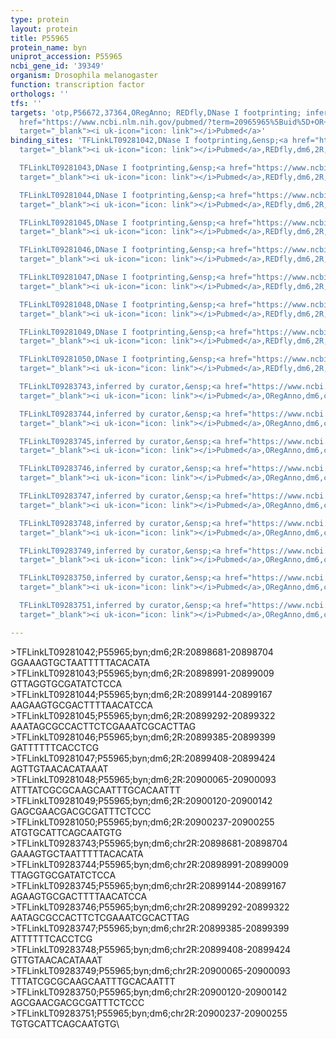 ```yaml
---
type: protein
layout: protein
title: P55965
protein_name: byn
uniprot_accession: P55965
ncbi_gene_id: '39349'
organism: Drosophila melanogaster
function: transcription factor
orthologs: ''
tfs: ''
targets: 'otp,P56672,37364,ORegAnno; REDfly,DNase I footprinting; inferred by curator,&ensp;<a
  href="https://www.ncbi.nlm.nih.gov/pubmed/?term=20965965%5Buid%5D+OR+26578589%5Buid%5D+OR+11850413%5Buid%5D"
  target="_blank"><i uk-icon="icon: link"></i>Pubmed</a>'
binding_sites: 'TFLinkLT09281042,DNase I footprinting,&ensp;<a href="https://www.ncbi.nlm.nih.gov/pubmed/?term=11850413;20965965%5Buid%5D"
  target="_blank"><i uk-icon="icon: link"></i>Pubmed</a>,REDfly,dm6,2R,20898681,20898704,NA

  TFLinkLT09281043,DNase I footprinting,&ensp;<a href="https://www.ncbi.nlm.nih.gov/pubmed/?term=11850413;20965965%5Buid%5D"
  target="_blank"><i uk-icon="icon: link"></i>Pubmed</a>,REDfly,dm6,2R,20898991,20899009,NA

  TFLinkLT09281044,DNase I footprinting,&ensp;<a href="https://www.ncbi.nlm.nih.gov/pubmed/?term=11850413;20965965%5Buid%5D"
  target="_blank"><i uk-icon="icon: link"></i>Pubmed</a>,REDfly,dm6,2R,20899144,20899167,NA

  TFLinkLT09281045,DNase I footprinting,&ensp;<a href="https://www.ncbi.nlm.nih.gov/pubmed/?term=11850413;20965965%5Buid%5D"
  target="_blank"><i uk-icon="icon: link"></i>Pubmed</a>,REDfly,dm6,2R,20899292,20899322,NA

  TFLinkLT09281046,DNase I footprinting,&ensp;<a href="https://www.ncbi.nlm.nih.gov/pubmed/?term=11850413;20965965%5Buid%5D"
  target="_blank"><i uk-icon="icon: link"></i>Pubmed</a>,REDfly,dm6,2R,20899385,20899399,NA

  TFLinkLT09281047,DNase I footprinting,&ensp;<a href="https://www.ncbi.nlm.nih.gov/pubmed/?term=11850413;20965965%5Buid%5D"
  target="_blank"><i uk-icon="icon: link"></i>Pubmed</a>,REDfly,dm6,2R,20899408,20899424,NA

  TFLinkLT09281048,DNase I footprinting,&ensp;<a href="https://www.ncbi.nlm.nih.gov/pubmed/?term=11850413;20965965%5Buid%5D"
  target="_blank"><i uk-icon="icon: link"></i>Pubmed</a>,REDfly,dm6,2R,20900065,20900093,NA

  TFLinkLT09281049,DNase I footprinting,&ensp;<a href="https://www.ncbi.nlm.nih.gov/pubmed/?term=11850413;20965965%5Buid%5D"
  target="_blank"><i uk-icon="icon: link"></i>Pubmed</a>,REDfly,dm6,2R,20900120,20900142,NA

  TFLinkLT09281050,DNase I footprinting,&ensp;<a href="https://www.ncbi.nlm.nih.gov/pubmed/?term=11850413;20965965%5Buid%5D"
  target="_blank"><i uk-icon="icon: link"></i>Pubmed</a>,REDfly,dm6,2R,20900237,20900255,NA

  TFLinkLT09283743,inferred by curator,&ensp;<a href="https://www.ncbi.nlm.nih.gov/pubmed/?term=11850413%5Buid%5D"
  target="_blank"><i uk-icon="icon: link"></i>Pubmed</a>,ORegAnno,dm6,chr2R,20898681,20898704,+

  TFLinkLT09283744,inferred by curator,&ensp;<a href="https://www.ncbi.nlm.nih.gov/pubmed/?term=11850413%5Buid%5D"
  target="_blank"><i uk-icon="icon: link"></i>Pubmed</a>,ORegAnno,dm6,chr2R,20898991,20899009,+

  TFLinkLT09283745,inferred by curator,&ensp;<a href="https://www.ncbi.nlm.nih.gov/pubmed/?term=11850413%5Buid%5D"
  target="_blank"><i uk-icon="icon: link"></i>Pubmed</a>,ORegAnno,dm6,chr2R,20899144,20899167,+

  TFLinkLT09283746,inferred by curator,&ensp;<a href="https://www.ncbi.nlm.nih.gov/pubmed/?term=11850413%5Buid%5D"
  target="_blank"><i uk-icon="icon: link"></i>Pubmed</a>,ORegAnno,dm6,chr2R,20899292,20899322,+

  TFLinkLT09283747,inferred by curator,&ensp;<a href="https://www.ncbi.nlm.nih.gov/pubmed/?term=11850413%5Buid%5D"
  target="_blank"><i uk-icon="icon: link"></i>Pubmed</a>,ORegAnno,dm6,chr2R,20899385,20899399,+

  TFLinkLT09283748,inferred by curator,&ensp;<a href="https://www.ncbi.nlm.nih.gov/pubmed/?term=11850413%5Buid%5D"
  target="_blank"><i uk-icon="icon: link"></i>Pubmed</a>,ORegAnno,dm6,chr2R,20899408,20899424,+

  TFLinkLT09283749,inferred by curator,&ensp;<a href="https://www.ncbi.nlm.nih.gov/pubmed/?term=11850413%5Buid%5D"
  target="_blank"><i uk-icon="icon: link"></i>Pubmed</a>,ORegAnno,dm6,chr2R,20900065,20900093,+

  TFLinkLT09283750,inferred by curator,&ensp;<a href="https://www.ncbi.nlm.nih.gov/pubmed/?term=11850413%5Buid%5D"
  target="_blank"><i uk-icon="icon: link"></i>Pubmed</a>,ORegAnno,dm6,chr2R,20900120,20900142,+

  TFLinkLT09283751,inferred by curator,&ensp;<a href="https://www.ncbi.nlm.nih.gov/pubmed/?term=11850413%5Buid%5D"
  target="_blank"><i uk-icon="icon: link"></i>Pubmed</a>,ORegAnno,dm6,chr2R,20900237,20900255,+'

---
```

\>TFLinkLT09281042;P55965;byn;dm6;2R:20898681-20898704\GGAAAGTGCTAATTTTTACACATA\\>TFLinkLT09281043;P55965;byn;dm6;2R:20898991-20899009\GTTAGGTGCGATATCTCCA\\>TFLinkLT09281044;P55965;byn;dm6;2R:20899144-20899167\AAGAAGTGCGACTTTTAACATCCA\\>TFLinkLT09281045;P55965;byn;dm6;2R:20899292-20899322\AAATAGCGCCACTTCTCGAAATCGCACTTAG\\>TFLinkLT09281046;P55965;byn;dm6;2R:20899385-20899399\GATTTTTTCACCTCG\\>TFLinkLT09281047;P55965;byn;dm6;2R:20899408-20899424\AGTTGTAACACATAAAT\\>TFLinkLT09281048;P55965;byn;dm6;2R:20900065-20900093\ATTTATCGCGCAAGCAATTTGCACAATTT\\>TFLinkLT09281049;P55965;byn;dm6;2R:20900120-20900142\GAGCGAACGACGCGATTTCTCCC\\>TFLinkLT09281050;P55965;byn;dm6;2R:20900237-20900255\ATGTGCATTCAGCAATGTG\\>TFLinkLT09283743;P55965;byn;dm6;chr2R:20898681-20898704\GAAAGTGCTAATTTTTACACATA\\>TFLinkLT09283744;P55965;byn;dm6;chr2R:20898991-20899009\TTAGGTGCGATATCTCCA\\>TFLinkLT09283745;P55965;byn;dm6;chr2R:20899144-20899167\AGAAGTGCGACTTTTAACATCCA\\>TFLinkLT09283746;P55965;byn;dm6;chr2R:20899292-20899322\AATAGCGCCACTTCTCGAAATCGCACTTAG\\>TFLinkLT09283747;P55965;byn;dm6;chr2R:20899385-20899399\ATTTTTTCACCTCG\\>TFLinkLT09283748;P55965;byn;dm6;chr2R:20899408-20899424\GTTGTAACACATAAAT\\>TFLinkLT09283749;P55965;byn;dm6;chr2R:20900065-20900093\TTTATCGCGCAAGCAATTTGCACAATTT\\>TFLinkLT09283750;P55965;byn;dm6;chr2R:20900120-20900142\AGCGAACGACGCGATTTCTCCC\\>TFLinkLT09283751;P55965;byn;dm6;chr2R:20900237-20900255\TGTGCATTCAGCAATGTG\